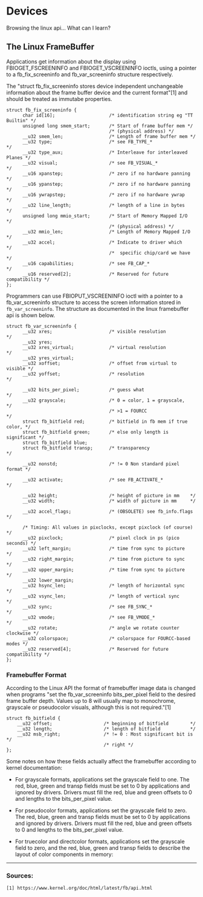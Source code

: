 # Devices 
Browsing the linux api... What can I learn? 

## The Linux FrameBuffer 
Applications get information about the display using FBIOGET_FSCREENINFO and FBIOGET_VSCREENINFO ioctls, using a pointer to a fb_fix_screeninfo and fb_var_screeninfo structure respectively.

The "struct fb_fix_screeninfo stores device independent unchangeable information about the frame buffer device and the current format"[1] and should be treated as immutabe properties.

```
struct fb_fix_screeninfo {
      char id[16];                    /* identification string eg "TT Builtin" */
      unsigned long smem_start;       /* Start of frame buffer mem */
                                      /* (physical address) */
      __u32 smem_len;                 /* Length of frame buffer mem */
      __u32 type;                     /* see FB_TYPE_*                */
      __u32 type_aux;                 /* Interleave for interleaved Planes */
      __u32 visual;                   /* see FB_VISUAL_*              */
      __u16 xpanstep;                 /* zero if no hardware panning  */
      __u16 ypanstep;                 /* zero if no hardware panning  */
      __u16 ywrapstep;                /* zero if no hardware ywrap    */
      __u32 line_length;              /* length of a line in bytes    */
      unsigned long mmio_start;       /* Start of Memory Mapped I/O   */
                                      /* (physical address) */
      __u32 mmio_len;                 /* Length of Memory Mapped I/O  */
      __u32 accel;                    /* Indicate to driver which     */
                                      /*  specific chip/card we have  */
      __u16 capabilities;             /* see FB_CAP_*                 */
      __u16 reserved[2];              /* Reserved for future compatibility */
};

```

Programmers can use FBIOPUT_VSCREENINFO ioctl with a pointer to a fb_var_screeninfo structure to access the screen information stored in
`fb_var_screeninfo`. The structure as documented in the linux framebuffer api is shown below.

```
struct fb_var_screeninfo {
      __u32 xres;                     /* visible resolution           */
      __u32 yres;
      __u32 xres_virtual;             /* virtual resolution           */
      __u32 yres_virtual;
      __u32 xoffset;                  /* offset from virtual to visible */
      __u32 yoffset;                  /* resolution                   */

      __u32 bits_per_pixel;           /* guess what                   */
      __u32 grayscale;                /* 0 = color, 1 = grayscale,    */
                                      /* >1 = FOURCC                  */
      struct fb_bitfield red;         /* bitfield in fb mem if true color, */
      struct fb_bitfield green;       /* else only length is significant */
      struct fb_bitfield blue;
      struct fb_bitfield transp;      /* transparency                 */

      __u32 nonstd;                   /* != 0 Non standard pixel format */

      __u32 activate;                 /* see FB_ACTIVATE_*            */

      __u32 height;                   /* height of picture in mm    */
      __u32 width;                    /* width of picture in mm     */

      __u32 accel_flags;              /* (OBSOLETE) see fb_info.flags */

      /* Timing: All values in pixclocks, except pixclock (of course) */
      __u32 pixclock;                 /* pixel clock in ps (pico seconds) */
      __u32 left_margin;              /* time from sync to picture    */
      __u32 right_margin;             /* time from picture to sync    */
      __u32 upper_margin;             /* time from sync to picture    */
      __u32 lower_margin;
      __u32 hsync_len;                /* length of horizontal sync    */
      __u32 vsync_len;                /* length of vertical sync      */
      __u32 sync;                     /* see FB_SYNC_*                */
      __u32 vmode;                    /* see FB_VMODE_*               */
      __u32 rotate;                   /* angle we rotate counter clockwise */
      __u32 colorspace;               /* colorspace for FOURCC-based modes */
      __u32 reserved[4];              /* Reserved for future compatibility */
};
```

### Framebuffer Format
According to the Linux API the format of framebuffer image data is changed when programs "set the fb_var_screeninfo bits_per_pixel field to the desired frame buffer depth. Values up to 8 will usually map to monochrome, grayscale or pseudocolor visuals, although this is not required."[1]

```
struct fb_bitfield {
    __u32 offset;                   /* beginning of bitfield        */
    __u32 length;                   /* length of bitfield           */
    __u32 msb_right;                /* != 0 : Most significant bit is */
                                    /* right */
};
```

Some notes on how these fields actually affect the framebuffer according to kernel documentation:
* 	For grayscale formats, applications set the grayscale field to one. The
 	red, blue, green and transp fields must be set to 0 by applications and ignored by drivers. Drivers must fill the red, blue and green offsets to 0 and lengths to the bits_per_pixel value.

* 	For pseudocolor formats, applications set the grayscale field to zero. The 	   red, blue, green and transp fields must be set to 0 by applications and		ignored by drivers. Drivers must fill the red, blue and green offsets to 0	  and lengths to the bits_per_pixel value.

*	For truecolor and directcolor formats, applications set the grayscale 
	field to zero, and the red, blue, green and transp fields to describe the layout of color components in memory:

______________________________________________________________________________
### Sources:

	[1] https://www.kernel.org/doc/html/latest/fb/api.html